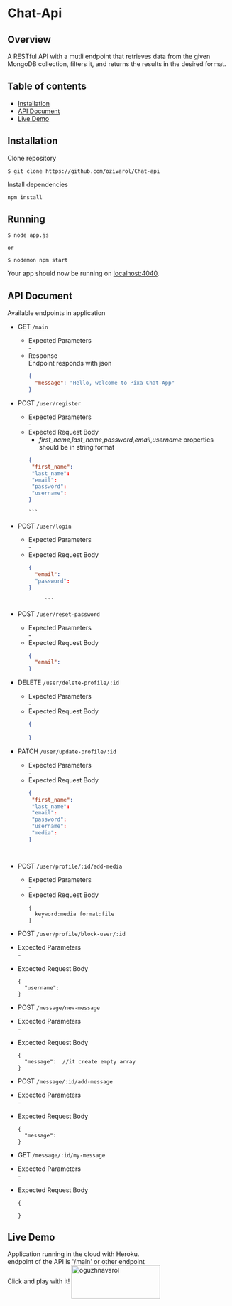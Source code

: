 # Chat-Api


## Overview

A RESTful API with a mutli endpoint that retrieves data from the given MongoDB collection, filters it, and returns the results in the desired format.


## Table of contents
* [Installation](#installation)
* [API Document](#api-document)
* [Live Demo](#live-demo)


## Installation
Clone repository
```
$ git clone https://github.com/ozivarol/Chat-api
```
Install dependencies
```
npm install
```

## Running

```
$ node app.js

or

$ nodemon npm start
```
Your app should now be running on [localhost:4040](http://localhost:4040/).

## API Document
Available endpoints in application
- GET `/main`
  - Expected Parameters<br>
      \-
  - Response <br>
      Endpoint responds with json
      ```json
      {
        "message": "Hello, welcome to Pixa Chat-App"
      }
      ```

- POST `/user/register`
  - Expected Parameters<br>
      \-
  - Expected Request Body <br>
      - *first_name*,*last_name*,*password*,*email*,*username* properties should be in string format
      ```json
     {
       "first_name":
       "last_name":
       "email":
       "password":
       "username":
     }
      ```
        ```
- POST `/user/login`
  - Expected Parameters<br>
      \-
  - Expected Request Body <br>
      ```json
     {
        "email":
        "password":
     }
      ```
             ```
- POST `/user/reset-password`
  - Expected Parameters<br>
      \-
  - Expected Request Body <br>
      ```json
     {
        "email":
     }
      ```
      
- DELETE `/user/delete-profile/:id`
  - Expected Parameters<br>
      \-
  - Expected Request Body <br>
      ```json
     {
       
     }
  
- PATCH `/user/update-profile/:id`
  - Expected Parameters<br>
      \-
  - Expected Request Body <br>
      ```json
     {
       "first_name":
       "last_name":
       "email":
       "password":
       "username":
       "media":
     }
    
        
- POST `/user/profile/:id/add-media`
  - Expected Parameters<br>
      \-
  - Expected Request Body <br>
      ```form-data
     {
        keyword:media format:file
     }
      ```
      
 - POST `/user/profile/block-user/:id`
  - Expected Parameters<br>
      \-
  - Expected Request Body <br>
      ```form-data
     {
        "username":
     }
      ```
 - POST `/message/new-message`
  - Expected Parameters<br>
      \-
  - Expected Request Body <br>
      ```form-data
     {
        "message":  //it create empty array
     }
      ```
  - POST `/message/:id/add-message`
  - Expected Parameters<br>
      \-
  - Expected Request Body <br>
      ```form-data
     {
        "message":
     }
      ```     
  - GET `/message/:id/my-message`
  - Expected Parameters<br>
      \-
  - Expected Request Body <br>
      ```form-data
     {
        
     }
      ```     
  ## Live Demo
Application running in the cloud with Heroku. <br>
endpoint of the API is '/main' or other endpoint <br>
Click and play with it!
<a href="https://pixa-chat.herokuapp.com/main" target="blank"><img align="center" src="https://cdn.icon-icons.com/icons2/2699/PNG/512/heroku_logo_icon_169035.png" alt="oguzhnavarol" height="75" width="200" /></a>    
     
    
    
